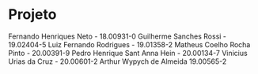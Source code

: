 # Projeto


Fernando Henriques Neto - 18.00931-0
Guilherme Sanches Rossi - 19.02404-5
Luiz Fernando Rodrigues - 19.01358-2
Matheus Coelho Rocha Pinto - 20.00391-9
Pedro Henrique Sant Anna Hein - 20.00134-7
Vinicius Urias da Cruz - 20.00601-2
Arthur Wypych de Almeida 19.00565-2
